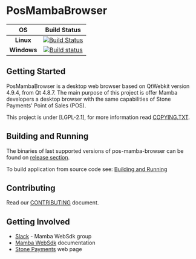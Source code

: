 # PosMambaBrowser

OS   | Build Status
:---:|:----:
**Linux** | [![Build Status](https://travis-ci.org/stone-payments/pos-mamba-browser.svg?branch=master)](https://travis-ci.org/stone-payments/pos-mamba-browser/branches)
**Windows** | [![Build status](https://ci.appveyor.com/api/projects/status/jtjlqkaqhtorj8au/branch/master?svg=true)](https://ci.appveyor.com/project/luckvargas/pos-mamba-browser/branch/master)
## Getting Started

PosMambaBrowser is a desktop web browser based on QtWebkit version 4.9.4, from Qt 4.8.7. The main purpose of this project is offer Mamba developers a desktop browser with the same capabilities of Stone Payments' Point of Sales (POS).

This project is under [LGPL-2.1], for more information read [COPYING.TXT](COPYING.TXT).

## Building and Running
The binaries of last supported versions of pos-mamba-browser can be found on [release section].

To build application from source code see:
[Building and Running]

## Contributing
Read our [CONTRIBUTING] document.

## Getting Involved
 - [Slack] - Mamba WebSdk group
 - [Mamba WebSdk] documentation
 - [Stone Payments] web page
 

[release section]: https://github.com/stone-payments/pos-mamba-browser/releases
[Slack]: https://stone-mambaweb.slack.com/
[Mamba WebSdk]: https://stone-payments.github.io/pos-mamba-websdk-docs/
[Stone Payments]: https://www.stone.com.br
[LGPL-2.0]: https://www.gnu.org/licenses/old-licenses/lgpl-2.0.html
[Building and Running]: doc/build.md
[CONTRIBUTING]: doc/contrib.md
[Donation]:https://kde.org/donate/?app=atcore